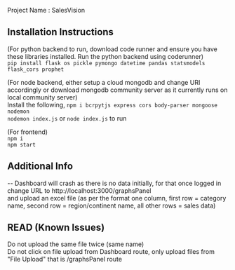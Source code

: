   
Project Name : SalesVision   

Installation Instructions  
--
(For python backend to run, download code runner and ensure you have these libraries installed. Run the python backend using coderunner)   
```pip install flask os pickle pymongo datetime pandas statsmodels flask_cors prophet```    

(For node backend, either setup a cloud mongodb and change URI accordingly or download mongodb community server as it currently runs on local community server)  
Install the following, `npm i bcrpytjs express cors body-parser mongoose nodemon`  
`nodemon index.js` or `node index.js` to run  

(For frontend)  
`npm i `  
`npm start  `

## Additional Info  
--
Dashboard will crash as there is no data initially, for that once logged in change URL to http://localhost:3000/graphsPanel  
and upload an excel file (as per the format one column, first row = category name, second row = region/continent name, all other rows = sales data)  

## READ (Known Issues)  

Do not upload the same file twice (same name)  
Do not click on file upload from Dashboard route, only upload files from "File Upload" that is /graphsPanel route  
